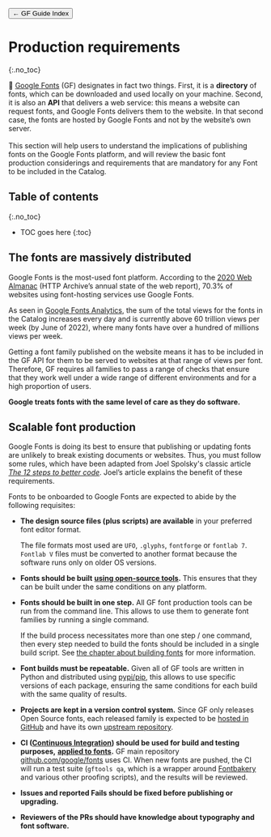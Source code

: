 <link href="style.css" rel="stylesheet">

<a href="./index"><button class="button button-i">&larr; GF Guide Index</button></a>

# Production requirements
{:.no_toc}

<div class="callout">

🐰 <a href="https://fonts.google.com/" target="_blank">Google Fonts</a> (GF) designates in fact two things. First, it is a <b>directory</b> of fonts, which can be downloaded and used locally on your machine. Second, it is also an <b>API</b> that delivers a web service: this means a website can request fonts, and Google Fonts delivers them to the website. In that second case, the fonts are hosted by Google Fonts and not by the website’s own server. 
<br><br>
This section will help users to understand the implications of publishing fonts on the Google Fonts platform, and will review the basic font production considerings and requirements that are mandatory for any Font to be included in the Catalog.

</div>

## Table of contents
{:.no_toc}
* TOC goes here
{:toc}

## The fonts are massively distributed

Google Fonts is the most-used font platform. According to the [2020 Web Almanac](https://almanac.httparchive.org/en/2020/fonts#serving-with-a-service) (HTTP Archive’s annual state of the web report), 70.3% of websites using font-hosting services use Google Fonts.

As seen in [Google Fonts Analytics](https://fonts.google.com/analytics), the sum of the total views for the fonts in the Catalog increases every day and is currently above 60 trillion views per week (by June of 2022), where many fonts have over a hundred of millions views per week.

Getting a font family published on the website means it has to be included in the GF API for them to be served to websites at that range of views per font. Therefore, GF requires all families to pass a range of checks that ensure that they work well under a wide range of different environments and for a high proportion of users.

**Google treats fonts with the same level of care as they do software.**

## Scalable font production

Google Fonts is doing its best to ensure that publishing or updating fonts are unlikely to break existing documents or websites. Thus, you must follow some rules, which have been adapted from Joel Spolsky's classic article [*The 12 steps to better code*](https://www.joelonsoftware.com/2000/08/09/the-joel-test-12-steps-to-better-code/). Joel’s article explains the benefit of these requirements.

Fonts to be onboarded to Google Fonts are expected to abide by the following requisites:

-   **The design source files (plus scripts) are available** in your preferred font editor format.

    The file formats most used are `UFO`, `.glyphs`, `fontforge` or `fontlab 7`. `Fontlab V` files must be converted to another format because the software runs only on older OS versions.
-   **Fonts should be built** [**using open-source tools**](build.md)**.** This ensures that they can be built under the same conditions on any platform.
-   **Fonts should be built in one step.** All GF font production tools can be run from the command line. This allows to use them to generate font families by running a single command.

    If the build process necessitates more than one step / one command, then every step needed to build the fonts should be included in a single build script. See [the chapter about building fonts](build.md) for more information.
-   **Font builds must be repeatable.** Given all of GF tools are written in Python and distributed using [pypi/pip](https://pypi.org/), this allows to use specific versions of each package, ensuring the same conditions for each build with the same quality of results.
-   **Projects are kept in a version control system.** Since GF only releases Open Source fonts, each released family is expected to be [hosted in GitHub](./hosting) and have its own [upstream repository](./upstream).
-   **CI ([Continuous Integration](https://martinfowler.com/articles/continuousIntegration.html)) should be used for build and testing purposes,** **[applied to fonts](https://simoncozens.github.io/tdd-for-otl/).** GF main repository [github.com/google/fonts](https://github.com/google/fonts) uses CI. When new fonts are pushed, the CI will run a test suite (`gftools qa`, which is a wrapper around [Fontbakery](https://github.com/googlefonts/fontbakery) and various other proofing scripts), and the results will be reviewed.
-   **Issues and reported Fails should be fixed before publishing or upgrading.**
-   **Reviewers of the PRs should have knowledge about typography and font software.**
